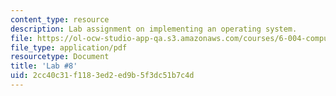 ```yaml
---
content_type: resource
description: Lab assignment on implementing an operating system.
file: https://ol-ocw-studio-app-qa.s3.amazonaws.com/courses/6-004-computation-structures-spring-2009/2cc40c31f1183ed2ed9b5f3dc51b7c4d_MIT6_004s09_lab08.pdf
file_type: application/pdf
resourcetype: Document
title: 'Lab #8'
uid: 2cc40c31-f118-3ed2-ed9b-5f3dc51b7c4d
---
```


